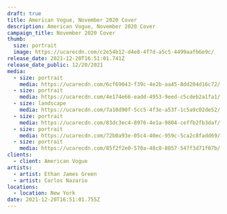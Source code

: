 ```yaml
---
draft: true
title: American Vogue, November 2020 Cover
description: American Vogue, November 2020 Cover
campaign_title: November 2020 Cover
thumb:
  size: portrait
  image: https://ucarecdn.com/c2e54b12-d4e8-4f7d-a5c5-4499aafb6e9c/
release_date: 2021-12-20T16:51:01.741Z
release_date_public: 12/20/2021
media:
  - size: portrait
    media: https://ucarecdn.com/6cf69043-f39c-4e2b-aa45-8dd204d16c72/
  - size: portrait
    media: https://ucarecdn.com/4e174e66-eadd-4953-9eed-c5cdeb2a1fa1/
  - size: landscape
    media: https://ucarecdn.com/7a10d90f-5cc5-4f3e-a53f-1c5a9c02de52/
  - size: portrait
    media: https://ucarecdn.com/83dc3ec4-8976-4e1a-9804-ceffb2fb3daf/
  - size: portrait
    media: https://ucarecdn.com/72b0a93e-05c4-40ec-959c-5ca2c8fadd69/
  - size: portrait
    media: https://ucarecdn.com/85f2f2e0-570a-48c8-8057-547f3d71f07b/
clients:
  - client: American Vogue
artists:
  - artist: Ethan James Green
  - artist: Carlos Nazario
locations:
  - location: New York
date: 2021-12-20T16:51:01.755Z
---
```

